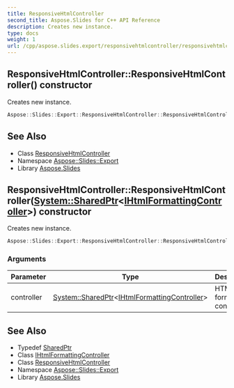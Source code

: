 ```yaml
---
title: ResponsiveHtmlController
second_title: Aspose.Slides for C++ API Reference
description: Creates new instance.
type: docs
weight: 1
url: /cpp/aspose.slides.export/responsivehtmlcontroller/responsivehtmlcontroller/
---
```

## ResponsiveHtmlController::ResponsiveHtmlController() constructor


Creates new instance.

```cpp
Aspose::Slides::Export::ResponsiveHtmlController::ResponsiveHtmlController()
```

## See Also

* Class [ResponsiveHtmlController](../)
* Namespace [Aspose::Slides::Export](../../)
* Library [Aspose.Slides](../../../)
## ResponsiveHtmlController::ResponsiveHtmlController([System::SharedPtr](../../../system/sharedptr/)\<[IHtmlFormattingController](../../ihtmlformattingcontroller/)\>) constructor


Creates new instance.

```cpp
Aspose::Slides::Export::ResponsiveHtmlController::ResponsiveHtmlController(System::SharedPtr<IHtmlFormattingController> controller)
```


### Arguments

| Parameter | Type | Description |
| --- | --- | --- |
| controller | [System::SharedPtr](../../../system/sharedptr/)\<[IHtmlFormattingController](../../ihtmlformattingcontroller/)\> | HTML formatting controller |

## See Also

* Typedef [SharedPtr](../../../system/sharedptr/)
* Class [IHtmlFormattingController](../../ihtmlformattingcontroller/)
* Class [ResponsiveHtmlController](../)
* Namespace [Aspose::Slides::Export](../../)
* Library [Aspose.Slides](../../../)
